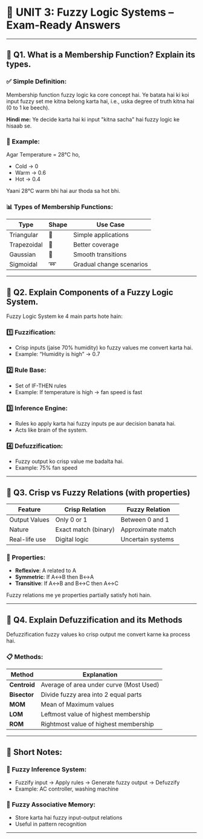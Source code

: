 # 🧠 UNIT 3: Fuzzy Logic Systems – Exam-Ready Answers

---

## 🔹 Q1. What is a Membership Function? Explain its types.

### ✅ Simple Definition:
Membership function fuzzy logic ka core concept hai. Ye batata hai ki koi input fuzzy set me kitna belong karta hai, i.e., uska degree of truth kitna hai (0 to 1 ke beech).

**Hindi me:** Ye decide karta hai ki input "kitna sacha" hai fuzzy logic ke hisaab se.

### 🔸 Example:
Agar Temperature = 28°C ho,
- Cold → 0
- Warm → 0.6
- Hot → 0.4

Yaani 28°C warm bhi hai aur thoda sa hot bhi.

### 📊 Types of Membership Functions:

| Type         | Shape      | Use Case |
|--------------|------------|----------|
| Triangular   | 🔺         | Simple applications |
| Trapezoidal  | 🔷         | Better coverage |
| Gaussian     | 🔔         | Smooth transitions |
| Sigmoidal    | ➿         | Gradual change scenarios |

---

## 🔹 Q2. Explain Components of a Fuzzy Logic System.

Fuzzy Logic System ke 4 main parts hote hain:

### 1️⃣ Fuzzification:
- Crisp inputs (jaise 70% humidity) ko fuzzy values me convert karta hai.
- Example: “Humidity is high” → 0.7

### 2️⃣ Rule Base:
- Set of IF-THEN rules
- Example: If temperature is high → fan speed is fast

### 3️⃣ Inference Engine:
- Rules ko apply karta hai fuzzy inputs pe aur decision banata hai.
- Acts like brain of the system.

### 4️⃣ Defuzzification:
- Fuzzy output ko crisp value me badalta hai.
- Example: 75% fan speed

---

## 🔹 Q3. Crisp vs Fuzzy Relations (with properties)

| Feature          | Crisp Relation        | Fuzzy Relation         |
|------------------|------------------------|-------------------------|
| Output Values    | Only 0 or 1            | Between 0 and 1         |
| Nature           | Exact match (binary)   | Approximate match       |
| Real-life use    | Digital logic          | Uncertain systems       |

### 🔸 Properties:
- **Reflexive**: A related to A
- **Symmetric**: If A↔B then B↔A
- **Transitive**: If A↔B and B↔C then A↔C

Fuzzy relations me ye properties partially satisfy hoti hain.

---

## 🔹 Q4. Explain Defuzzification and its Methods

Defuzzification fuzzy values ko crisp output me convert karne ka process hai.

### 📋 Methods:

| Method         | Explanation |
|----------------|-------------|
| **Centroid**   | Average of area under curve (Most Used) |
| **Bisector**   | Divide fuzzy area into 2 equal parts |
| **MOM**        | Mean of Maximum values |
| **LOM**        | Leftmost value of highest membership |
| **ROM**        | Rightmost value of highest membership |

---

## 🔹 Short Notes:

### 📌 Fuzzy Inference System:
- Fuzzify input → Apply rules → Generate fuzzy output → Defuzzify
- Example: AC controller, washing machine

### 📌 Fuzzy Associative Memory:
- Store karta hai fuzzy input-output relations
- Useful in pattern recognition

---


